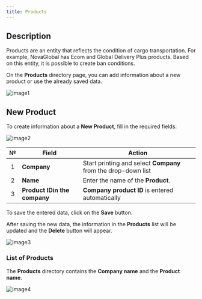 ```yaml
---
title: Products
---
```


## Description

Products are an entity that reflects the condition of cargo transportation. For example, NovaGlobal has Ecom and Global Delivery Plus products. Based on this entity, it is possible to create ban conditions.

On the **Products** directory page, you can add information about a new product or use the already saved data.

![image1](/img/en/users-and-companies/products/image1.png)

## New Product

To create information about a **New Product**, fill in the required fields:

![image2](/img/en/users-and-companies/products/image2.png)

| № | Field | Action |
| :-: | ----- | ------ |
| 1 | **Company** | Start printing and select **Company** from the drop-down list |
| 2 | **Name** | Enter the name of the **Product**. |
| 3 | **Product IDin the company** | **Company product ID** is entered automatically |

To save the entered data, click on the **Save** button.

After saving the new data, the information in the **Products** list will be updated and the **Delete** button will appear.

![image3](/img/en/users-and-companies/products/image3.png)

### List of Products

The **Products** directory contains the **Company name** and the **Product name**.

![image4](/img/en/users-and-companies/products/image4.png)